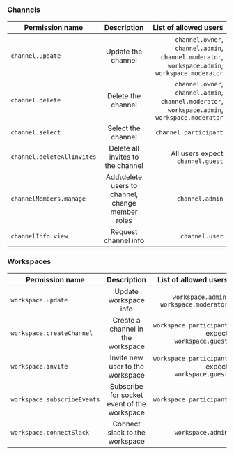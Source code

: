 ### Channels

| Permission name | Description | List of allowed users|
| ------------- |:-------------:| -----:|
| `channel.update` | Update the channel | `channel.owner`, `channel.admin`, `channel.moderator`, `workspace.admin`, `workspace.moderator` |
| `channel.delete` | Delete the channel | `channel.owner`, `channel.admin`, `channel.moderator`, `workspace.admin`, `workspace.moderator` |
| `channel.select` | Select the channel | `channel.participant` |
| `channel.deleteAllInvites` | Delete all invites to the channel | All users expect `channel.guest` |
| `channelMembers.manage` | Add\delete users to channel, change member roles | `channel.admin` |
| `channelInfo.view` | Request channel info | `channel.user` |

### Workspaces

| Permission name | Description | List of allowed users|
| ------------- |:-------------:| -----:|
| `workspace.update` | Update workspace info | `workspace.admin`, `workspace.moderator` |
| `workspace.createChannel` | Create a channel in the workspace | `workspace.participant` expect `workspace.guest` |
| `workspace.invite` | Invite new user to the workspace | `workspace.participant` expect `workspace.guest` |
| `workspace.subscribeEvents` | Subscribe for socket event of the workspace | `workspace.participant` |
| `workspace.connectSlack` | Connect slack to the workspace | `workspace.admin` |